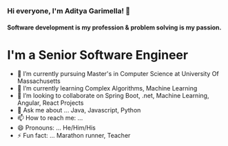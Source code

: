 ### Hi everyone, I'm Aditya Garimella! 👋

#### Software development is my profession & problem solving is my passion.

<!--

Here are some ideas to get you started:

- 🔭 I’m currently pursuing Master's in Computer Science at University Of Massachusetts
- 🌱 I’m currently learning Complex Algorithms, Machine Learning 
- 👯 I’m looking to collaborate on Spring Boot, .net projects, Angular, React Projects
- 💬 Ask me about ... Java, Javascript, Python
- 📫 How to reach me: ...
- 😄 Pronouns: ...
- ⚡ Fun fact: ...
-->

# I'm a Senior Software Engineer
- 🔭 I’m currently pursuing Master's in Computer Science at University Of Massachusetts
- 🌱 I’m currently learning Complex Algorithms, Machine Learning 
- 👯 I’m looking to collaborate on Spring Boot, .net, Machine Learning, Angular, React Projects
- 💬 Ask me about ... Java, Javascript, Python
- 📫 How to reach me: ...
- 😄 Pronouns: ... He/Him/His
- ⚡ Fun fact: ... Marathon runner, Teacher 

